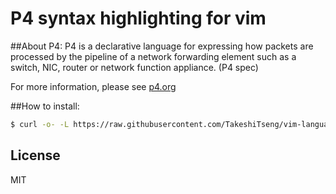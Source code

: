 P4 syntax highlighting for vim
====

##About P4:
P4 is a declarative language for expressing how packets are processed by the pipeline of a network forwarding element such as a switch, NIC, router or network function appliance. (P4 spec)

For more information, please see [p4.org](http://p4.org)

##How to install:

```bash
$ curl -o- -L https://raw.githubusercontent.com/TakeshiTseng/vim-language-p4/master/install.sh | bash
```

## License

MIT
